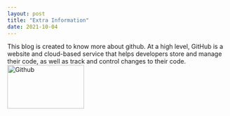 ```yaml
---
layout: post
title: "Extra Information"
date: 2021-10-04
---
```

This blog is created to know more about github. At a high level, GitHub is a website and cloud-based service that helps developers store and manage their code, as well as track and control changes to their code.
<img src="https://external-content.duckduckgo.com/iu/?u=https%3A%2F%2Fhtxt.co.za%2Fwp-content%2Fuploads%2F2018%2F11%2Fgithub-logo.jpg&f=1&nofb=1" alt="Github" style="width:175px;height:100px">
